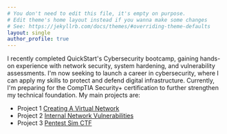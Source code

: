```yaml
---
# You don't need to edit this file, it's empty on purpose.
# Edit theme's home layout instead if you wanna make some changes
# See: https://jekyllrb.com/docs/themes/#overriding-theme-defaults
layout: single
author_profile: true
---
```

I recently completed QuickStart's Cybersecurity bootcamp, gaining hands-on experience with network security, system hardening, and vulnerability assessments. I'm now seeking to launch a career in cybersecurity, where I can apply my skills to protect and defend digital infrastructure. Currently, I'm preparing for the CompTIA Security+ certification to further strengthen my technical foundation. My main projects are:

- Project 1 [Creating A Virtual Network](https://drive.google.com/file/d/15mPAJ-JGdD8Lmb3s5OlUIlqk5w58WicX/view?usp=drive_link)
- Project 2 [Internal Network Vulnerabilities](https://drive.google.com/file/d/1VWyXt_zqTkvaAZIhJrJydUcnSTsK3zhx/view?usp=drive_link)
- Project 3 [Pentest Sim CTF](https://drive.google.com/file/d/14TD1pn0aMaanocGu-SEWMthzJXKlYJSD/view?usp=drive_link)

  


